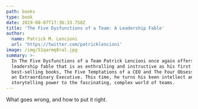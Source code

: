 ```yaml
---
path: books
type: book
date: 2019-08-07T17:36:33.758Z
title: 'The Five Dysfunctions of a Team: A Leadership Fable'
author:
  name: Patrick M. Lencioni
  url: 'https://twitter.com/patricklencioni'
image: /img/51qarmq8ral.jpg
summary: >-
  In The Five Dysfunctions of a Team Patrick Lencioni once again offers a
  leadership fable that is as enthralling and instructive as his first two
  best-selling books, The Five Temptations of a CEO and The Four Obsessions of
  an Extraordinary Executive. This time, he turns his keen intellect and
  storytelling power to the fascinating, complex world of teams.
---
```

What goes wrong, and how to put it right.
